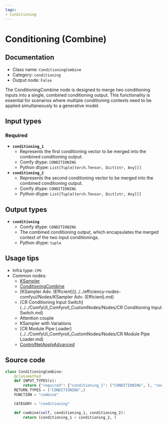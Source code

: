 ```yaml
---
tags:
- Conditioning
---
```


# Conditioning (Combine)
## Documentation
- Class name: `ConditioningCombine`
- Category: `conditioning`
- Output node: `False`

The ConditioningCombine node is designed to merge two conditioning inputs into a single, combined conditioning output. This functionality is essential for scenarios where multiple conditioning contexts need to be applied simultaneously to a generative model.
## Input types
### Required
- **`conditioning_1`**
    - Represents the first conditioning vector to be merged into the combined conditioning output.
    - Comfy dtype: `CONDITIONING`
    - Python dtype: `List[Tuple[torch.Tensor, Dict[str, Any]]]`
- **`conditioning_2`**
    - Represents the second conditioning vector to be merged into the combined conditioning output.
    - Comfy dtype: `CONDITIONING`
    - Python dtype: `List[Tuple[torch.Tensor, Dict[str, Any]]]`
## Output types
- **`conditioning`**
    - Comfy dtype: `CONDITIONING`
    - The combined conditioning output, which encapsulates the merged context of the two input conditionings.
    - Python dtype: `tuple`
## Usage tips
- Infra type: `CPU`
- Common nodes:
    - [KSampler](../../Comfy/Nodes/KSampler.md)
    - [ConditioningCombine](../../Comfy/Nodes/ConditioningCombine.md)
    - [KSampler Adv. (Efficient)](../../efficiency-nodes-comfyui/Nodes/KSampler Adv. (Efficient).md)
    - [CR Conditioning Input Switch](../../ComfyUI_Comfyroll_CustomNodes/Nodes/CR Conditioning Input Switch.md)
    - Attention couple
    - KSampler with Variations
    - [CR Module Pipe Loader](../../ComfyUI_Comfyroll_CustomNodes/Nodes/CR Module Pipe Loader.md)
    - [ControlNetApplyAdvanced](../../Comfy/Nodes/ControlNetApplyAdvanced.md)



## Source code
```python
class ConditioningCombine:
    @classmethod
    def INPUT_TYPES(s):
        return {"required": {"conditioning_1": ("CONDITIONING", ), "conditioning_2": ("CONDITIONING", )}}
    RETURN_TYPES = ("CONDITIONING",)
    FUNCTION = "combine"

    CATEGORY = "conditioning"

    def combine(self, conditioning_1, conditioning_2):
        return (conditioning_1 + conditioning_2, )

```
